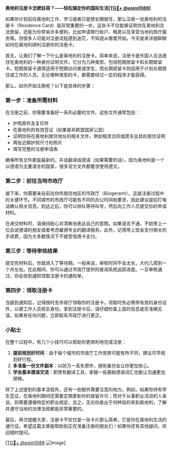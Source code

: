 **奥地利注册卡怎麽註冊？——轻松搞定你的国际生活[[TG💪+ @esim1088](https://t.me/s/esim1088)]**

如果你计划前往奥地利工作、学习或者只是想长期居住，那么注册一张奥地利的注册卡（Residence Card）是非常重要的一步。这张卡不仅能够证明你在奥地利合法居留，还能为你带来许多便利，比如申请银行账户、租房以及享受当地的医疗服务等。但很多人可能对注册流程感到迷茫，不知道从哪里开始。今天就来详细聊聊如何在奥地利顺利注册你的注册卡。

首先，让我们了解一下什么是奥地利的注册卡。简单来说，注册卡是外国人合法居住在奥地利的一种身份证明文件。它分为几种类型，包括短期居留卡和长期居留卡。短期居留卡通常适用于短期访问者或学生，而长期居留卡则适用于计划长期居住或工作的人员。无论哪种类型的卡，都需要经过一定的程序才能获得。

那么，如何开始注册呢？以下是具体的步骤：

### 第一步：准备所需材料

在注册之前，你需要准备好一系列必要的文件。这些文件通常包括：
- 护照原件及复印件
- 在奥地利的有效签证（如果是非欧盟国家公民）
- 证明你将在奥地利居住地址的相关文件，例如租赁合同或房东出具的居住证明
- 两张近期护照尺寸的照片
- 填写完整的注册申请表

确保所有文件都是最新的，并且翻译成德语（如果需要的话）。因为奥地利是一个以德语为主要语言的国家，很多官方文件都要求使用德文。

### 第二步：前往当地市政厅

接下来，你需要亲自前往你所居住地区的市政厅（Bürgeramt）。这是注册过程中的关键环节。不同城市的市政厅可能有不同的办公时间和要求，因此建议提前打电话确认相关信息。到达之后，你可以排队等待叫号，然后向工作人员提交你的申请材料。

在递交材料时，请保持耐心并清晰地表达自己的意图。如果语言不通，不妨带上一位会说德语的朋友或者考虑雇佣专业的翻译服务。此外，记得带上现金支付相关的手续费，因为大多数情况下不接受信用卡支付。

### 第三步：等待审核结果

提交完材料后，你就进入了等待期。一般来说，审核时间不会太长，大约几周到一个月左右。在此期间，你可以通过市政厅提供的查询系统追踪进度。一旦审核通过，你会收到通知领取注册卡的通知单。

### 第四步：领取注册卡

当接到通知后，记得按时去市政厅领取你的注册卡。领取时务必携带有效的身份证件，以便工作人员核实身份。拿到注册卡后，请仔细检查上面的信息是否准确无误。如果有任何问题，立即联系市政厅进行更正。

### 小贴士

在整个过程中，有几个小技巧可以帮助你更顺利地完成注册：
1. **提前规划好时间**：由于每个城市的市政厅工作安排可能有所不同，建议尽早规划好行程。
2. **多准备一份文件副本**：以防万一丢失原件，拥有备份会让你更加安心。
3. **学会基本德语交流**：即使有翻译工具，掌握一些基础德语词汇也能让沟通更加顺畅。

除了上述提到的基本流程外，还有一些额外需要注意的地方。例如，如果你持有学生签证，在奥地利期间还需要定期更新你的居留许可；而对于从事职业活动的人来说，则需要遵循特定的职业规定。总之，无论你是出于何种目的来到奥地利，了解并遵守当地的法律法规都是非常重要的。

最后，再次提醒大家，注册卡不仅仅是一张卡片那么简单，它是你在奥地利生活的通行证。希望这篇文章能帮助到正在准备注册的朋友们！如果你还有其他疑问，欢迎随时提问。

[[TG💪+ @esim1088](https://t.me/s/esim1088) ![Image](https://i.postimg.cc/4NQfJmqS/Snipaste-2025-05-13-00-14-12.png)]
